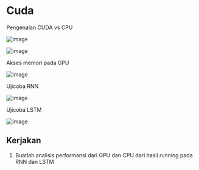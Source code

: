 # Cuda

Pengenalan CUDA vs CPU

![image](https://user-images.githubusercontent.com/11188109/226221447-a4118e7f-640b-4e4b-854e-51ddf035e9d1.png)

![image](https://user-images.githubusercontent.com/11188109/226221452-a2016738-2ece-4ccb-8b3a-0db21e48c6c5.png)

Akses memori pada GPU

![image](https://user-images.githubusercontent.com/11188109/226221466-e498a735-82a9-4649-811e-0aa6f3bd86ad.png)

Ujicoba RNN

![image](https://user-images.githubusercontent.com/11188109/226221533-c71a4c3c-2ff2-48b8-bf71-207ce76d23c4.png)

Ujicoba LSTM

![image](https://user-images.githubusercontent.com/11188109/226221552-27e37a23-a3cd-475c-81c8-1e5cddc9638c.png)

## Kerjakan

1. Buatlah analisis performansi dari GPU dan CPU dari hasil running pada RNN dan LSTM
